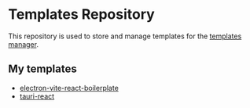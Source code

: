 # Templates Repository

This repository is used to store and manage templates for the [templates manager](https://github.com/Donovan-Ye/template-manager).

## My templates
<!-- tm-list-start -->

- [electron-vite-react-boilerplate](https://git@github.com/Donovan-Ye/electron-vite-react-boilerplate)
- [tauri-react](https://git@github.com/Donovan-Ye/tauri-react-template)

<!-- tm-list-end -->
